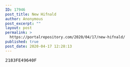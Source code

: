 ```yaml
---
ID: 17946
post_title: New Hifnald
author: Anonymous
post_excerpt: ""
layout: post
permalink: >
  https://portalrepository.com/2020/04/17/new-hifnald/
published: true
post_date: 2020-04-17 12:28:13
---
```

<pre>2183FE49640F</pre>